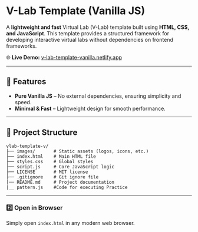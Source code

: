 # V-Lab Template (Vanilla JS)

A **lightweight and fast** Virtual Lab (V-Lab) template built using **HTML, CSS, and JavaScript**. This template provides a structured framework for developing interactive virtual labs without dependencies on frontend frameworks.

🌐 **Live Demo:** [v-lab-template-vanilla.netlify.app](https://68694215deea213018beaf75--gleaming-beignet-3988c8.netlify.app/)

---

## 🚀 Features

- **Pure Vanilla JS** – No external dependencies, ensuring simplicity and speed.
- **Minimal & Fast** – Lightweight design for smooth performance.

---

## 📂 Project Structure

```
vlab-template-v/
├── images/       # Static assets (logos, icons, etc.)
├── index.html    # Main HTML file
├── styles.css    # Global styles
├── script.js     # Core JavaScript logic
├── LICENSE       # MIT license
├── .gitignore    # Git ignore file
|── README.md     # Project documentation
|__ pattern.js    #Code for executing Practice
```

---

### 2️⃣ Open in Browser

Simply open `index.html` in any modern web browser.



